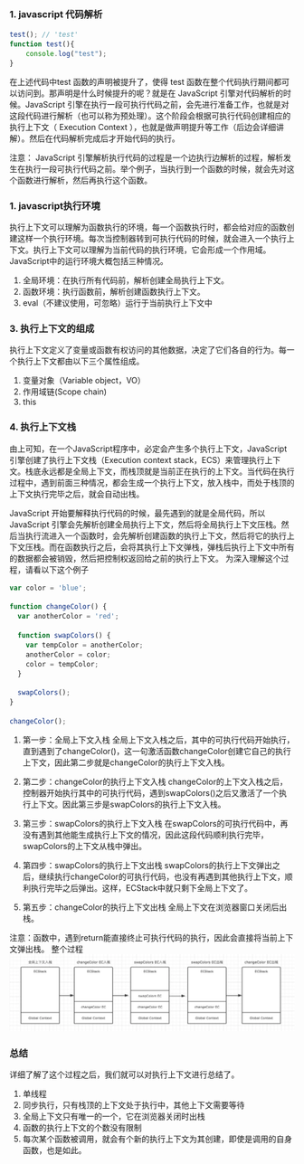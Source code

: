 ### 1. javascript 代码解析
  ```javascript
  test(); // 'test'
  function test(){
      console.log("test");
  }
  ```
  在上述代码中test 函数的声明被提升了，使得 test 函数在整个代码执行期间都可以访问到。那声明是什么时候提升的呢？就是在 JavaScript 引擎对代码解析的时候。JavaScript 引擎在执行一段可执行代码之前，会先进行准备工作，也就是对这段代码进行解析（也可以称为预处理）。这个阶段会根据可执行代码创建相应的执行上下文（ Execution Context ），也就是做声明提升等工作（后边会详细讲解）。然后在代码解析完成后才开始代码的执行。
  
 注意： JavaScript 引擎解析执行代码的过程是一个边执行边解析的过程，解析发生在执行一段可执行代码之前。举个例子，当执行到一个函数的时候，就会先对这个函数进行解析，然后再执行这个函数。

### 1. javascript执行环境
执行上下文可以理解为函数执行的环境，每一个函数执行时，都会给对应的函数创建这样一个执行环境。每次当控制器转到可执行代码的时候，就会进入一个执行上下文。执行上下文可以理解为当前代码的执行环境，它会形成一个作用域。JavaScript中的运行环境大概包括三种情况。
1. 全局环境：在执行所有代码前，解析创建全局执行上下文。
2. 函数环境：执行函数前，解析创建函数执行上下文。
3. eval（不建议使用，可忽略）运行于当前执行上下文中

### 3. 执行上下文的组成
执行上下文定义了变量或函数有权访问的其他数据，决定了它们各自的行为。每一个执行上下文都由以下三个属性组成。
  1. 变量对象（Variable object，VO）
  2. 作用域链(Scope chain)
  3. this

### 4. 执行上下文栈
由上可知，在一个JavaScript程序中，必定会产生多个执行上下文，JavaScript 引擎创建了执行上下文栈（Execution context stack，ECS）来管理执行上下文。栈底永远都是全局上下文，而栈顶就是当前正在执行的上下文。当代码在执行过程中，遇到前面三种情况，都会生成一个执行上下文，放入栈中，而处于栈顶的上下文执行完毕之后，就会自动出栈。

JavaScript 开始要解释执行代码的时候，最先遇到的就是全局代码，所以 JavaScript 引擎会先解析创建全局执行上下文，然后将全局执行上下文压栈。然后当执行流进入一个函数时，会先解析创建函数的执行上下文，然后将它的执行上下文压栈。而在函数执行之后，会将其执行上下文弹栈，弹栈后执行上下文中所有的数据都会被销毁，然后把控制权返回给之前的执行上下文。
为深入理解这个过程，请看以下这个例子
```javascript
var color = 'blue';

function changeColor() {
  var anotherColor = 'red';

  function swapColors() {
    var tempColor = anotherColor;
    anotherColor = color;
    color = tempColor;
  }

  swapColors();
}

changeColor();
```

 1. 第一步：全局上下文入栈
全局上下文入栈之后，其中的可执行代码开始执行，直到遇到了changeColor()，这一句激活函数changeColor创建它自己的执行上下文，因此第二步就是changeColor的执行上下文入栈。

2. 第二步：changeColor的执行上下文入栈
changeColor的上下文入栈之后，控制器开始执行其中的可执行代码，遇到swapColors()之后又激活了一个执行上下文。因此第三步是swapColors的执行上下文入栈。

3. 第三步：swapColors的执行上下文入栈
在swapColors的可执行代码中，再没有遇到其他能生成执行上下文的情况，因此这段代码顺利执行完毕，swapColors的上下文从栈中弹出。

4. 第四步：swapColors的执行上下文出栈
swapColors的执行上下文弹出之后，继续执行changeColor的可执行代码，也没有再遇到其他执行上下文，顺利执行完毕之后弹出。这样，ECStack中就只剩下全局上下文了。

 5. 第五步：changeColor的执行上下文出栈
全局上下文在浏览器窗口关闭后出栈。

注意：函数中，遇到return能直接终止可执行代码的执行，因此会直接将当前上下文弹出栈。
整个过程
![执行过程](./pics/执行上下文.png)
### 总结
详细了解了这个过程之后，我们就可以对执行上下文进行总结了。
1. 单线程
2. 同步执行，只有栈顶的上下文处于执行中，其他上下文需要等待
3. 全局上下文只有唯一的一个，它在浏览器关闭时出栈
4. 函数的执行上下文的个数没有限制
5. 每次某个函数被调用，就会有个新的执行上下文为其创建，即使是调用的自身函数，也是如此。




